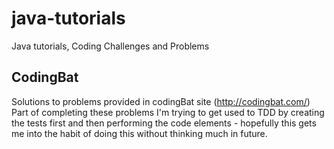 java-tutorials
==============

Java tutorials, Coding Challenges and Problems


CodingBat 
----------
Solutions to problems provided in codingBat site (http://codingbat.com/)
Part of completing these problems I'm trying to get used to TDD by creating the tests first and then performing the code elements - hopefully this gets me into the habit of doing this without thinking much in future.
